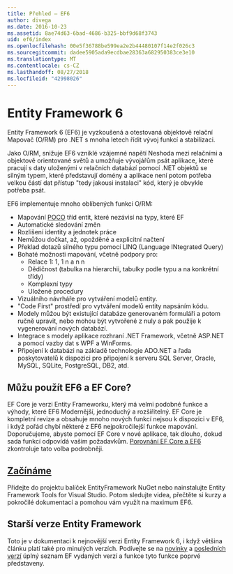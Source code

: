 ```yaml
---
title: Přehled – EF6
author: divega
ms.date: 2016-10-23
ms.assetid: 8ae74d63-6bad-4686-b325-bbf9d68f3743
uid: ef6/index
ms.openlocfilehash: 00e5f36788be599ea2e2b44480107f14e2f026c3
ms.sourcegitcommit: dadee5905ada9ecdbae28363a682950383ce3e10
ms.translationtype: MT
ms.contentlocale: cs-CZ
ms.lasthandoff: 08/27/2018
ms.locfileid: "42998026"
---
```

# <a name="entity-framework-6"></a>Entity Framework 6
Entity Framework 6 (EF6) je vyzkoušená a otestovaná objektově relační Mapovač (O/RM) pro .NET s mnoha letech řídit vývoj funkcí a stabilizaci.

Jako O/RM, snižuje EF6 vzniklé vzájemné napětí Neshoda mezi relačními a objektově orientované světů a umožňuje vývojářům psát aplikace, které pracují s daty uloženými v relačních databází pomocí .NET objektů se silným typem, které představují domény a aplikace není potom potřeba velkou částí dat přístup "tedy jakousi instalaci" kód, který je obvykle potřeba psát.

EF6 implementuje mnoho oblíbených funkcí O/RM:
- Mapování [POCO](~/ef6/resources/glossary.md#poco) tříd entit, které nezávisí na typy, které EF
- Automatické sledování změn
- Rozlišení identity a jednotek práce
- Nemůžou dočkat, až, opožděné a explicitní načtení
- Překlad dotazů silného typu pomocí LINQ (Language INtegrated Query)
- Bohaté možnosti mapování, včetně podpory pro:
  - Relace 1: 1, 1 n a n n
  - Dědičnost (tabulka na hierarchii, tabulky podle typu a na konkrétní třídy)
  - Komplexní typy
  - Uložené procedury
- Vizuálního návrháře pro vytváření modelů entity.
- "Code First" prostředí pro vytváření modelů entity napsáním kódu.
- Modely můžou být existující databáze generovaném formuláři a potom ručně upravit, nebo mohou být vytvořené z nuly a pak použije k vygenerování nových databází.
- Integrace s modely aplikace rozhraní .NET Framework, včetně ASP.NET a pomocí vazby dat s WPF a WinForms.
- Připojení k databázi na základě technologie ADO.NET a řada poskytovatelů k dispozici pro připojení k serveru SQL Server, Oracle, MySQL, SQLite, PostgreSQL, DB2, atd.

## <a name="should-i-use-ef6-or-ef-core"></a>Můžu použít EF6 a EF Core?

EF Core je verzi Entity Frameworku, který má velmi podobné funkce a výhody, které EF6 Modernější, jednoduchý a rozšiřitelný.
EF Core je kompletní revize a obsahuje mnoho nových funkcí nejsou k dispozici v EF6, i když pořád chybí některé z EF6 nejpokročilejší funkce mapování.
Doporučujeme, abyste pomocí EF Core v nové aplikace, tak dlouho, dokud sada funkcí odpovídá vašim požadavkům.
[Porovnání EF Core a EF6](xref:efcore-and-ef6/index) zkontroluje tato volba podrobněji.

## <a name="get-startedef6get-startedmd"></a>[Začínáme](~/ef6/get-started.md)

Přidejte do projektu balíček EntityFramework NuGet nebo nainstalujte Entity Framework Tools for Visual Studio. Potom sledujte videa, přečtěte si kurzy a pokročilé dokumentací a pomohou vám využít na maximum EF6.

## <a name="past-entity-framework-versions"></a>Starší verze Entity Framework

Toto je v dokumentaci k nejnovější verzi Entity Framework 6, i když většina článku platí také pro minulých verzích.
Podívejte se na [novinky](~/ef6/what-is-new/index.md) a [posledních verzí](~/ef6/what-is-new/past-releases.md) úplný seznam EF vydaných verzí a funkce tyto funkce poprvé představeny.
